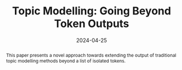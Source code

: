 ---
title: "Topic Modelling: Going Beyond Token Outputs"
authors:
- Lowri Williams
- Eirini Anthi
- Laura Arman
- Pete Burnap

date: "2024-04-25"
doi: "https://www.mdpi.com/2504-2289/8/5/44"

# Schedule page publish date (NOT publication's date).
publishDate: ""

# Publication type.
# Legend: 0 = Uncategorized; 1 = Conference paper; 2 = Journal article;
# 3 = Preprint / Working Paper; 4 = Report; 5 = Book; 6 = Book section;
# 7 = Thesis; 8 = Patent
publication_types: ["2"]

# Publication name and optional abbreviated publication name.
publication: 'Journal of Big Data and Cognitive Computing'
publication_short: ""

abstract: This paper presents a novel approach towards extending the output of traditional topic modelling methods beyond a list of isolated tokens. 

# Summary. An optional shortened abstract.
summary: 

tags:
- Topic Modelling
- Keyword Extraction
- Natural Language Processing
- Text Mining
- Latent Dirichlet Allocation
featured: true

# links:
# - icon: arxiv
#   icon_pack: ai
#   name: arXiv:2401.12990
#   url: https://arxiv.org/pdf/2401.12990.pdf
# - icon: inspire
#   icon_pack: ai
#   name: inspire1728738
#   url: https://inspirehep.net/literature/1728738
# - icon: springer
#   icon_pack: ai
#   name: JHEP 07 (2019) 123
#   url: https://doi.org/10.1007/JHEP07(2019)123
  
---